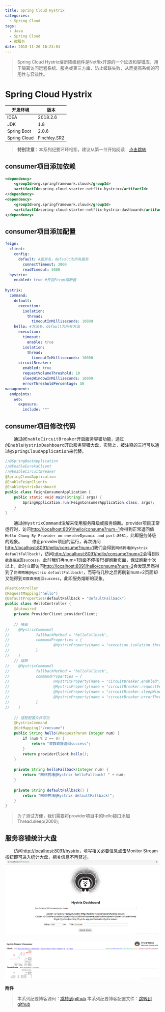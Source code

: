 ```yaml
---
title: Spring Cloud Hystrix
categories: 
  - Spring Cloud
tags:
  - Java
  - Spring Cloud
  - 微服务
date: 2018-11-26 16:23:04
---
```


> Spring Cloud Hystrix熔断降级组件是Netflix开源的一个延迟和容错库，用于隔离访问远程系统、服务或第三方库，防止级联失败，从而提高系统的可用性与容错性。

<!-- more -->

# Spring Cloud Hystrix
开发环境    |  版本
-------- | -----
IDEA | 2018.2.6
JDK  | 1.8
Spring Boot| 2.0.6
Spring Cloud| Finchley.SR2

> **特别注意**：本系列纪要环环相扣，建议从第一节开始阅读&emsp;[点击跳转](http://zhangchong.xin/2018/11/20/Spring%20Cloud%20%E5%AD%A6%E4%B9%A0%E7%BA%AA%E8%A6%81%E4%B8%80%EF%BC%9AEureka/)

## consumer项目添加依赖
```xml
<dependency>
    <groupId>org.springframework.cloud</groupId>
    <artifactId>spring-cloud-starter-netflix-hystrix</artifactId>
</dependency>
<dependency>
    <groupId>org.springframework.cloud</groupId>
    <artifactId>spring-cloud-starter-netflix-hystrix-dashboard</artifactId>
</dependency>
```

## consumer项目添加配置
```yml
feign:
  client:
    config:
      default: #服务名，default为所有服务
        connectTimeout: 3000
        readTimeout: 5000
  hystrix:
    enabled: true #开启Feign熔断器

hystrix:
  command:
    default:
      execution:
        isolation:
          thread:
            timeoutInMilliseconds: 10000
    hello: #方法名，default为所有方法
      execution:
        timeout:
          enable: true
        isolation:
          thread:
            timeoutInMilliseconds: 10000
      circuitBreaker:
        enabled: true
        requestVolumeThreshold: 10
        sleepWindowInMilliseconds: 10000
        errorThresholdPercentage: 50
management:
  endpoints:
    web:
      exposure:
        include: "*"
```

## consumer项目修改代码
&emsp;&emsp;通过<kbd>@EnableCircuitBreaker</kbd>开启服务容错功能，通过<kbd>@EnableHystrixDashboard</kbd>开启服务容错大盘，实际上，被注释的三行可以通过<kbd>@SpringCloudApplication</kbd>来代替。
```java
//@SpringBootApplication
//@EnableEurekaClient
//@EnableCircuitBreaker
@SpringCloudApplication
@EnableFeignClients
@EnableHystrixDashboard
public class FeignConsumerApplication {
    public static void main(String[] args) {
        SpringApplication.run(FeignConsumerApplication.class, args);
    }
}
```
&emsp;&emsp;通过<kbd>@HystrixCommand</kbd>注解来使用服务降级或服务熔断。provider项目正常运行时，访问[http://localhost:8091/hello/consume?num=1](http://localhost:8091/hello/consume?num=1)会得到正常返回值`Hello Chung By Provider on env:devDynamic and port:8081`，此即服务降级的现象。
&emsp;&emsp;停止provider项目的运行，再次访问[http://localhost:8091/hello/consume?num=1](http://localhost:8091/hello/consume?num=1)我们会得到`网络拥堵@Hystrix defaultFallback!`，访问[http://localhost:8091/hello/consume?num=2](http://localhost:8091/hello/consume?num=2)会得到`双数直接返回success`，此时我们再num=1页面不停按<kbd>F5</kbd>键刷新页面，保证刷新十次以上，此时立即访问[http://localhost:8091/hello/consume?num=2](http://localhost:8091/hello/consume?num=2)会发现居然得到了`网络拥堵@Hystrix defaultFallback!`，而等待几秒之后再刷新num=2页面却又能得到`双数直接返回success`，此即服务熔断的现象。
```java
@RestController
@RequestMapping("hello")
@DefaultProperties(defaultFallback = "defaultFallback")
public class HelloController {
    @Autowired
    private ProviderClient providerClient;

    // 降级
//    @HystrixCommand(
//            fallbackMethod = "helloFallback",
//            commandProperties = {
//                    @HystrixProperty(name = "execution.isolation.thread.timeoutInMilliseconds", value = "3000")  //超时时间
//            }
//    )
    // 熔断
//    @HystrixCommand(
//            fallbackMethod = "helloFallback",
//            commandProperties = {
//                    @HystrixProperty(name = "circuitBreaker.enabled", value = "true"),                //开启熔断
//                    @HystrixProperty(name = "circuitBreaker.requestVolumeThreshold", value = "10"),    //请求数达到后才计算
//                    @HystrixProperty(name = "circuitBreaker.sleepWindowInMilliseconds", value = "10000"), //休眠时间窗
//                    @HystrixProperty(name = "circuitBreaker.errorThresholdPercentage", value = "50"),    //错误率
//            }
//    )

    // 搭配配置文件写法
    @HystrixCommand
    @GetMapping("/consume")
    public String hello(@RequestParam Integer num) {
        if (num % 2 == 0) {
            return "双数直接返回success";
        }
        return providerClient.hello();
    }

    private String helloFallback(Integer num) {
        return "网络拥堵@Hystrix helloFallback! " + num;
    }

    private String defaultFallback() {
        return "网络拥堵@Hystrix defaultFallback!";
    }
}
```
> 为了测试方便，我们需要将provider项目中的hello接口添加Thread.sleep(2000);

## 服务容错统计大盘
&emsp;&emsp;访问[http://localhost:8091/hystrix](http://localhost:8091/hystrix)，填写相关必要信息点击Monitor Stream按钮即可进入统计大盘，相关信息不再赘述。
![初始页面](https://raw.githubusercontent.com/chung567115/chung567115.github.io/hexo-blog/blog-img/spring-cloud-8-1.png)

![统计页面](https://raw.githubusercontent.com/chung567115/chung567115.github.io/hexo-blog/blog-img/spring-cloud-8-2.png)

<kbd>**附件**</kbd>
> 本系列纪要博客源码：[跳转到github](https://github.com/chung567115/SpringCloud)
> 本系列纪要博客配置文件：[跳转到github](https://github.com/chung567115/SpringCloudConfig)

